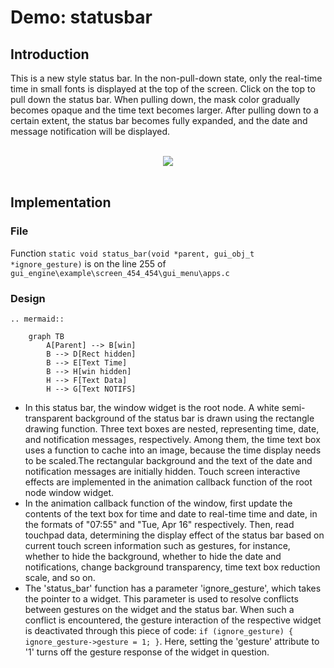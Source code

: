 #  Demo: statusbar
## Introduction
This is a new style status bar. In the non-pull-down state, only the real-time time in small fonts is displayed at the top of the screen. Click on the top to pull down the status bar. When pulling down, the mask color gradually becomes opaque and the time text becomes larger. After pulling down to a certain extent, the status bar becomes fully expanded, and the date and message notification will be displayed.

<br>
<div style="text-align: center"><img src="https://foruda.gitee.com/images/1713320564618549955/a14b17aa_10088396.gif"  /></div>
<br>

##  Implementation
###  File
 Function ```static void status_bar(void *parent, gui_obj_t *ignore_gesture)``` is on the line 255 of ```gui_engine\example\screen_454_454\gui_menu\apps.c```
###  Design

```eval_rst
.. mermaid::

    graph TB
        A[Parent] --> B[win]
        B --> D[Rect hidden]
        B --> E[Text Time]
        B --> H[win hidden]
        H --> F[Text Data]
        H --> G[Text NOTIFS]
```
* In this status bar, the window widget is the root node. A white semi-transparent background of the status bar is drawn using the rectangle drawing function. Three text boxes are nested, representing time, date, and notification messages, respectively. Among them, the time text box uses a function to cache into an image, because the time display needs to be scaled.The rectangular background and the text of the date and notification messages are initially hidden. Touch screen interactive effects are implemented in the animation callback function of the root node window widget.
* In the animation callback function of the window, first update the contents of the text box for time and date to real-time time and date, in the formats of "07:55" and "Tue, Apr 16" respectively. Then, read touchpad data, determining the display effect of the status bar based on current touch screen information such as gestures, for instance, whether to hide the background, whether to hide the date and notifications, change background transparency, time text box reduction scale, and so on.
* The 'status_bar' function has a parameter 'ignore_gesture', which takes the pointer to a widget. This parameter is used to resolve conflicts between gestures on the widget and the status bar. When such a conflict is encountered, the gesture interaction of the respective widget is deactivated through this piece of code: ```if (ignore_gesture) { ignore_gesture->gesture = 1; }```. Here, setting the 'gesture' attribute to '1' turns off the gesture response of the widget in question.




